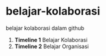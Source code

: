 # belajar-kolaborasi
belajar kolaborasi dalam github

1. **Timeline 1** Belajar Kolaborasi
2. **Timeline 2** Belajar Organisasi
